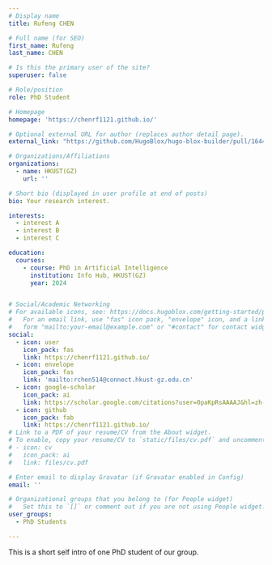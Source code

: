 ```yaml
---
# Display name
title: Rufeng CHEN

# Full name (for SEO)
first_name: Rufeng
last_name: CHEN

# Is this the primary user of the site?
superuser: false

# Role/position
role: PhD Student

# Homepage
homepage: 'https://chenrf1121.github.io/'

# Optional external URL for author (replaces author detail page).
external_link: "https://github.com/HugoBlox/hugo-blox-builder/pull/1644/commits/d832b444ca1b149980d0fd3480cb83ba5a5f7d1d"

# Organizations/Affiliations
organizations:
  - name: HKUST(GZ)
    url: ''

# Short bio (displayed in user profile at end of posts)
bio: Your research interest.

interests:
  - interest A
  - interest B
  - interest C

education:
  courses:
    - course: PhD in Artificial Intelligence
      institution: Info Hub, HKUST(GZ)
      year: 2024


# Social/Academic Networking
# For available icons, see: https://docs.hugoblox.com/getting-started/page-builder/#icons
#   For an email link, use "fas" icon pack, "envelope" icon, and a link in the
#   form "mailto:your-email@example.com" or "#contact" for contact widget.
social:
  - icon: user
    icon_pack: fas
    link: https://chenrf1121.github.io/
  - icon: envelope
    icon_pack: fas
    link: 'mailto:rchen514@connect.hkust-gz.edu.cn'
  - icon: google-scholar
    icon_pack: ai
    link: https://scholar.google.com/citations?user=0paKpRsAAAAJ&hl=zh-CN
  - icon: github
    icon_pack: fab
    link: https://chenrf1121.github.io/
# Link to a PDF of your resume/CV from the About widget.
# To enable, copy your resume/CV to `static/files/cv.pdf` and uncomment the lines below.
# - icon: cv
#   icon_pack: ai
#   link: files/cv.pdf

# Enter email to display Gravatar (if Gravatar enabled in Config)
email: ''

# Organizational groups that you belong to (for People widget)
#   Set this to `[]` or comment out if you are not using People widget.
user_groups:
  - PhD Students

---
```


This is a short self intro of one PhD student of our group.
